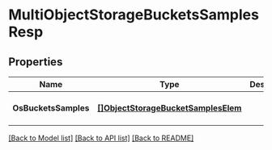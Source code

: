 # MultiObjectStorageBucketsSamplesResp

## Properties
Name | Type | Description | Notes
------------ | ------------- | ------------- | -------------
**OsBucketsSamples** | [**[]ObjectStorageBucketSamplesElem**](ObjectStorageBucketSamplesElem.md) |  | [optional] [default to null]

[[Back to Model list]](../README.md#documentation-for-models) [[Back to API list]](../README.md#documentation-for-api-endpoints) [[Back to README]](../README.md)


